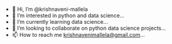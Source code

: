 - 👋 Hi, I’m @krishnaveni-mallela
- 👀 I’m interested in python and data science...
- 🌱 I’m currently learning data science...
- 💞️ I’m looking to collaborate on python data science projects...
- 📫 How to reach me krishnavenimallela@gmail.com...

<!---
krishnaveni-mallela/krishnaveni-mallela is a ✨ special ✨ repository because its `README.md` (this file) appears on your GitHub profile.
You can click the Preview link to take a look at your changes.
--->
